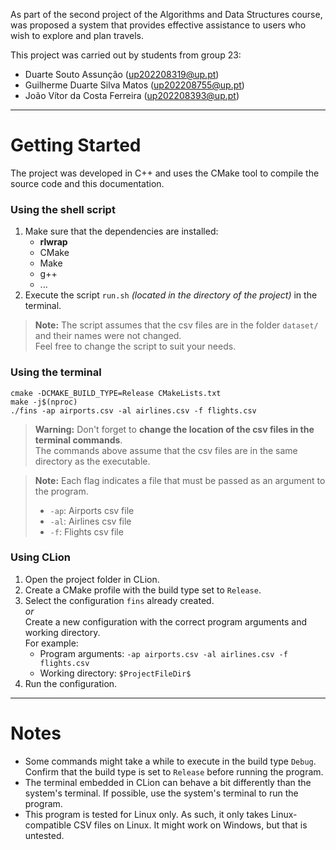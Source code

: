 As part of the second project of the Algorithms and Data Structures course, was proposed a system that provides
effective assistance to users who wish to explore and plan travels. 

This project was carried out by students from group 23: 
 - Duarte Souto Assunção (up202208319@up.pt) 
 - Guilherme Duarte Silva Matos (up202208755@up.pt)
 - João Vítor da Costa Ferreira (up202208393@up.pt)

---

# Getting Started

The project was developed in C++ and uses the CMake tool to compile the source code and this documentation.

### Using the shell script
1. Make sure that the dependencies are installed:
    - **rlwrap**
    - CMake
    - Make
    - g++
    - ...
2. Execute the script `run.sh` _(located in the directory of the project)_ in the terminal.

> **Note:** The script assumes that the csv files are in the folder `dataset/` and their names were not changed.  
> Feel free to change the script to suit your needs.

### Using the terminal

```
cmake -DCMAKE_BUILD_TYPE=Release CMakeLists.txt
make -j$(nproc)
./fins -ap airports.csv -al airlines.csv -f flights.csv
```

> **Warning:** Don't forget to **change the location of the csv files in the terminal commands**.  
> The commands above assume that the csv files are in the same directory as the executable.

> **Note:** Each flag indicates a file that must be passed as an argument to the program.
> - `-ap`: Airports csv file
> - `-al`: Airlines csv file
> - `-f`: Flights csv file

### Using CLion

1. Open the project folder in CLion.
2. Create a CMake profile with the build type set to `Release`.
3. Select the configuration `fins` already created.  
   _or_  
   Create a new configuration with the correct program arguments and working directory.  
   For example:
    - Program arguments: `-ap airports.csv -al airlines.csv -f flights.csv`
    - Working directory: `$ProjectFileDir$`
4. Run the configuration.

---

# Notes

- Some commands might take a while to execute in the build type `Debug`. Confirm that the build type is set to `Release`
  before running the program.
- The terminal embedded in CLion can behave a bit differently than the system's terminal.
  If possible, use the system's terminal to run the program.
- This program is tested for Linux only. As such, it only takes Linux-compatible CSV files on Linux. It might work on
  Windows, but that is untested.
